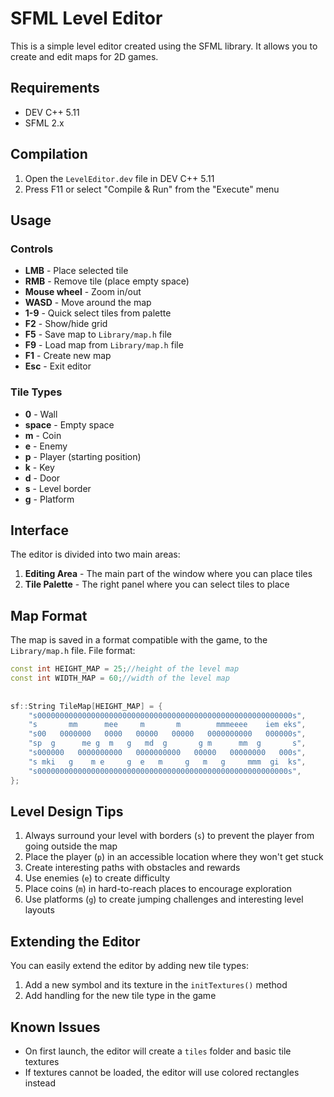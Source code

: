 # SFML Level Editor

This is a simple level editor created using the SFML library. It allows you to create and edit maps for 2D games.

## Requirements

- DEV C++ 5.11
- SFML 2.x

## Compilation

1. Open the `LevelEditor.dev` file in DEV C++ 5.11
2. Press F11 or select "Compile & Run" from the "Execute" menu

## Usage

### Controls

- **LMB** - Place selected tile
- **RMB** - Remove tile (place empty space)
- **Mouse wheel** - Zoom in/out
- **WASD** - Move around the map
- **1-9** - Quick select tiles from palette
- **F2** - Show/hide grid
- **F5** - Save map to `Library/map.h` file
- **F9** - Load map from `Library/map.h` file
- **F1** - Create new map
- **Esc** - Exit editor

### Tile Types

- **0** - Wall
- **space** - Empty space
- **m** - Coin
- **e** - Enemy
- **p** - Player (starting position)
- **k** - Key
- **d** - Door
- **s** - Level border
- **g** - Platform

## Interface

The editor is divided into two main areas:
1. **Editing Area** - The main part of the window where you can place tiles
2. **Tile Palette** - The right panel where you can select tiles to place

## Map Format

The map is saved in a format compatible with the game, to the `Library/map.h` file. File format:

```cpp
const int HEIGHT_MAP = 25;//height of the level map
const int WIDTH_MAP = 60;//width of the level map
 
 
sf::String TileMap[HEIGHT_MAP] = {
    "s000000000000000000000000000000000000000000000000000000000s",
    "s       mm      mee     m       m        mmmeeee    iem eks",
    "s00   0000000   0000   00000   00000   0000000000   000000s",
    "sp  g      me g  m   g   md  g       g m      mm  g       s",
    "s000000   0000000000   0000000000   00000   00000000   000s",
    "s mki   g    m e     g  e   m     g   m   g     mmm  gi  ks",
    "s00000000000000000000000000000000000000000000000000000000s",
};
```

## Level Design Tips

1. Always surround your level with borders (`s`) to prevent the player from going outside the map
2. Place the player (`p`) in an accessible location where they won't get stuck
3. Create interesting paths with obstacles and rewards
4. Use enemies (`e`) to create difficulty
5. Place coins (`m`) in hard-to-reach places to encourage exploration
6. Use platforms (`g`) to create jumping challenges and interesting level layouts

## Extending the Editor

You can easily extend the editor by adding new tile types:

1. Add a new symbol and its texture in the `initTextures()` method
2. Add handling for the new tile type in the game

## Known Issues

- On first launch, the editor will create a `tiles` folder and basic tile textures
- If textures cannot be loaded, the editor will use colored rectangles instead 